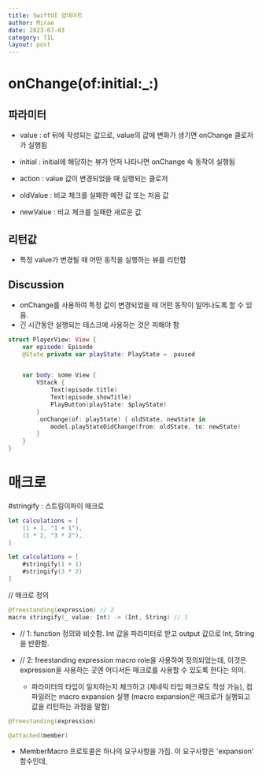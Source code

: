 ```yaml
---
title: SwiftUI 업데이트 
author: Mirae
date: 2023-07-03
category: TIL
layout: post
---
```



# onChange(of:initial:_:)

## 파라미터

- value : of 뒤에 작성되는 값으로, value의 값에 변화가 생기면 onChange 클로저가 실행됨

- initial : initial에 해당하는 뷰가 먼저 나타나면 onChange 속 동작이 실행됨 

- action : value 값이 변경되었을 때 실행되는 클로저 

- oldValue : 비교 체크를 실패한 예전 값 또는 처음 값

- newValue : 비교 체크를 실패한 새로운 값


## 리턴값 

- 특정 value가 변경될 때 어떤 동작을 실행하는 뷰를 리턴함 

## Discussion 

- onChange를 사용하여 특정 값이 변경되었을 때 어떤 동작이 일어나도록 할 수 있음.
- 긴 시간동안 실행되는 테스크에 사용하는 것은 피해야 함 

```swift
struct PlayerView: View {
    var episode: Episode
    @State private var playState: PlayState = .paused


    var body: some View {
        VStack {
            Text(episode.title)
            Text(episode.showTitle)
            PlayButton(playState: $playState)
        }
        .onChange(of: playState) { oldState, newState in
            model.playStateDidChange(from: oldState, to: newState)
        }
    }
}
```


# 매크로 

\#stringify : 스트링이파이 매크로

```swift 
let calculations = [
    (1 + 1, "1 + 1"),
    (3 * 2, "3 * 2"),
]

let calculations = [
    #stringify(1 + 1)
    #stringify(3 * 2)
]
```

// 매크로 정의 
```swift
@freestanding(expression) // 2
macro stringify(_ value: Int) -> (Int, String) // 1

```
- // 1: function 정의와 비슷함. Int 값을 파라미터로 받고 output 값으로 Int, String을 반환함.
- // 2: freestanding expression macro role을 사용하여 정의되었는데, 이것은 expression을 사용하는 곳엔 어디서든 매크로를 사용할 수 있도록 한다는 의미.
  
  - 파라미터의 타입이 일치하는지 체크하고 (제네릭 타입 매크로도 작성 가능), 컴파일러는 macro expansion 실행 (macro expansion은 매크로가 실행되고 값을 리턴하는 과정을 말함)
  
```swift 
@freestanding(expression) 

@attached(member) 
```

- MemberMacro 프로토콜은 하나의 요구사항을 가짐. 이 요구사항은 'expansion' 함수인데, 
  

